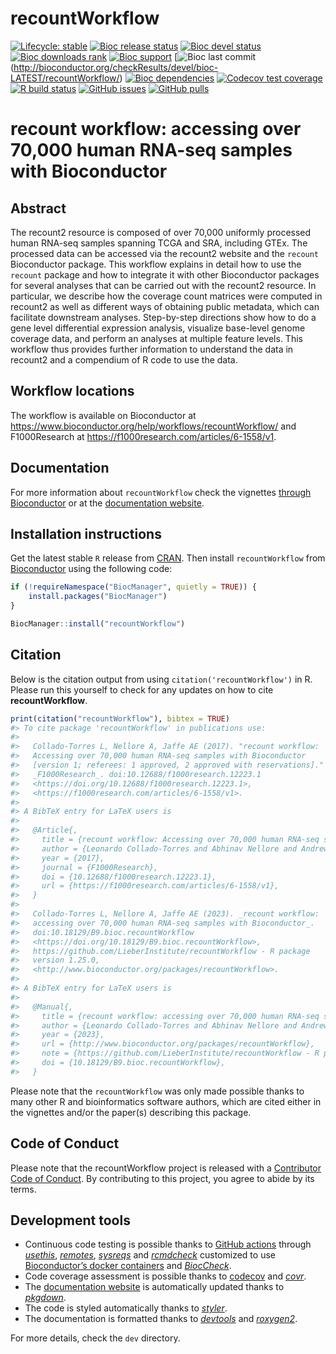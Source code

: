 
<!-- README.md is generated from README.Rmd. Please edit that file -->

# recountWorkflow

<!-- badges: start -->

[![Lifecycle:
stable](https://img.shields.io/badge/lifecycle-stable-brightgreen.svg)](https://lifecycle.r-lib.org/articles/stages.html#stable)
[![Bioc release
status](http://www.bioconductor.org/shields/build/release/workflows/recountWorkflow.svg)](https://bioconductor.org/checkResults/release/bioc-LATEST/recountWorkflow)
[![Bioc devel
status](http://www.bioconductor.org/shields/build/devel/workflows/recountWorkflow.svg)](https://bioconductor.org/checkResults/devel/bioc-LATEST/recountWorkflow)
[![Bioc downloads
rank](https://bioconductor.org/shields/downloads/release/recountWorkflow.svg)](http://bioconductor.org/packages/stats/workflows/recountWorkflow/)
[![Bioc
support](https://bioconductor.org/shields/posts/recountWorkflow.svg)](https://support.bioconductor.org/tag/recountWorkflow)
[![Bioc last
commit](https://bioconductor.org/shields/lastcommit/devel/workflows/recountWorkflow.svg)(http://bioconductor.org/checkResults/devel/bioc-LATEST/recountWorkflow/)
[![Bioc
dependencies](https://bioconductor.org/shields/dependencies/release/recountWorkflow.svg)](https://bioconductor.org/packages/release/workflows/html/recountWorkflow.html#since)
[![Codecov test
coverage](https://codecov.io/gh/LieberInstitute/recountWorkflow/branch/devel/graph/badge.svg)](https://codecov.io/gh/LieberInstitute/recountWorkflow?branch=devel)
[![R build
status](https://github.com/LieberInstitute/recountWorkflow/workflows/R-CMD-check-bioc/badge.svg)](https://github.com/LieberInstitute/recountWorkflow/actions)
[![GitHub
issues](https://img.shields.io/github/issues/LieberInstitute/recountWorkflow)](https://github.com/LieberInstitute/recountWorkflow/issues)
[![GitHub
pulls](https://img.shields.io/github/issues-pr/LieberInstitute/recountWorkflow)](https://github.com/LieberInstitute/recountWorkflow/pulls)
<!-- badges: end -->

# recount workflow: accessing over 70,000 human RNA-seq samples with Bioconductor

## Abstract

The recount2 resource is composed of over 70,000 uniformly processed
human RNA-seq samples spanning TCGA and SRA, including GTEx. The
processed data can be accessed via the recount2 website and the
`recount` Bioconductor package. This workflow explains in detail how to
use the `recount` package and how to integrate it with other
Bioconductor packages for several analyses that can be carried out with
the recount2 resource. In particular, we describe how the coverage count
matrices were computed in recount2 as well as different ways of
obtaining public metadata, which can facilitate downstream analyses.
Step-by-step directions show how to do a gene level differential
expression analysis, visualize base-level genome coverage data, and
perform an analyses at multiple feature levels. This workflow thus
provides further information to understand the data in recount2 and a
compendium of R code to use the data.

## Workflow locations

The workflow is available on Bioconductor at
<https://www.bioconductor.org/help/workflows/recountWorkflow/> and
F1000Research at <https://f1000research.com/articles/6-1558/v1>.

## Documentation

For more information about `recountWorkflow` check the vignettes
[through Bioconductor](http://bioconductor.org/packages/recountWorkflow)
or at the [documentation
website](http://LieberInstitute.github.io/recountWorkflow).

## Installation instructions

Get the latest stable `R` release from
[CRAN](http://cran.r-project.org/). Then install `recountWorkflow` from
[Bioconductor](http://bioconductor.org/) using the following code:

``` r
if (!requireNamespace("BiocManager", quietly = TRUE)) {
    install.packages("BiocManager")
}

BiocManager::install("recountWorkflow")
```

## Citation

Below is the citation output from using `citation('recountWorkflow')` in
R. Please run this yourself to check for any updates on how to cite
**recountWorkflow**.

``` r
print(citation("recountWorkflow"), bibtex = TRUE)
#> To cite package 'recountWorkflow' in publications use:
#> 
#>   Collado-Torres L, Nellore A, Jaffe AE (2017). "recount workflow:
#>   Accessing over 70,000 human RNA-seq samples with Bioconductor
#>   [version 1; referees: 1 approved, 2 approved with reservations]."
#>   _F1000Research_. doi:10.12688/f1000research.12223.1
#>   <https://doi.org/10.12688/f1000research.12223.1>,
#>   <https://f1000research.com/articles/6-1558/v1>.
#> 
#> A BibTeX entry for LaTeX users is
#> 
#>   @Article{,
#>     title = {recount workflow: Accessing over 70,000 human RNA-seq samples with Bioconductor [version 1; referees: 1 approved, 2 approved with reservations]},
#>     author = {Leonardo Collado-Torres and Abhinav Nellore and Andrew E. Jaffe},
#>     year = {2017},
#>     journal = {F1000Research},
#>     doi = {10.12688/f1000research.12223.1},
#>     url = {https://f1000research.com/articles/6-1558/v1},
#>   }
#> 
#>   Collado-Torres L, Nellore A, Jaffe AE (2023). _recount workflow:
#>   accessing over 70,000 human RNA-seq samples with Bioconductor_.
#>   doi:10.18129/B9.bioc.recountWorkflow
#>   <https://doi.org/10.18129/B9.bioc.recountWorkflow>,
#>   https://github.com/LieberInstitute/recountWorkflow - R package
#>   version 1.25.0,
#>   <http://www.bioconductor.org/packages/recountWorkflow>.
#> 
#> A BibTeX entry for LaTeX users is
#> 
#>   @Manual{,
#>     title = {recount workflow: accessing over 70,000 human RNA-seq samples with Bioconductor},
#>     author = {Leonardo Collado-Torres and Abhinav Nellore and Andrew E. Jaffe},
#>     year = {2023},
#>     url = {http://www.bioconductor.org/packages/recountWorkflow},
#>     note = {https://github.com/LieberInstitute/recountWorkflow - R package version 1.25.0},
#>     doi = {10.18129/B9.bioc.recountWorkflow},
#>   }
```

Please note that the `recountWorkflow` was only made possible thanks to
many other R and bioinformatics software authors, which are cited either
in the vignettes and/or the paper(s) describing this package.

## Code of Conduct

Please note that the recountWorkflow project is released with a
[Contributor Code of
Conduct](https://contributor-covenant.org/version/2/0/CODE_OF_CONDUCT.html).
By contributing to this project, you agree to abide by its terms.

## Development tools

- Continuous code testing is possible thanks to [GitHub
  actions](https://www.tidyverse.org/blog/2020/04/usethis-1-6-0/)
  through *[usethis](https://CRAN.R-project.org/package=usethis)*,
  *[remotes](https://CRAN.R-project.org/package=remotes)*,
  *[sysreqs](https://github.com/r-hub/sysreqs)* and
  *[rcmdcheck](https://CRAN.R-project.org/package=rcmdcheck)* customized
  to use [Bioconductor’s docker
  containers](https://www.bioconductor.org/help/docker/) and
  *[BiocCheck](https://bioconductor.org/packages/3.17/BiocCheck)*.
- Code coverage assessment is possible thanks to
  [codecov](https://codecov.io/gh) and
  *[covr](https://CRAN.R-project.org/package=covr)*.
- The [documentation
  website](http://LieberInstitute.github.io/recountWorkflow) is
  automatically updated thanks to
  *[pkgdown](https://CRAN.R-project.org/package=pkgdown)*.
- The code is styled automatically thanks to
  *[styler](https://CRAN.R-project.org/package=styler)*.
- The documentation is formatted thanks to
  *[devtools](https://CRAN.R-project.org/package=devtools)* and
  *[roxygen2](https://CRAN.R-project.org/package=roxygen2)*.

For more details, check the `dev` directory.
